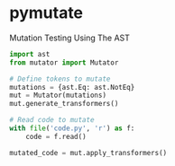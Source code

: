# pymutate
Mutation Testing Using The AST

```python
import ast
from mutator import Mutator

# Define tokens to mutate
mutations = {ast.Eq: ast.NotEq}
mut = Mutator(mutations)
mut.generate_transformers()

# Read code to mutate
with file('code.py', 'r') as f:
    code = f.read()

mutated_code = mut.apply_transformers()
```
